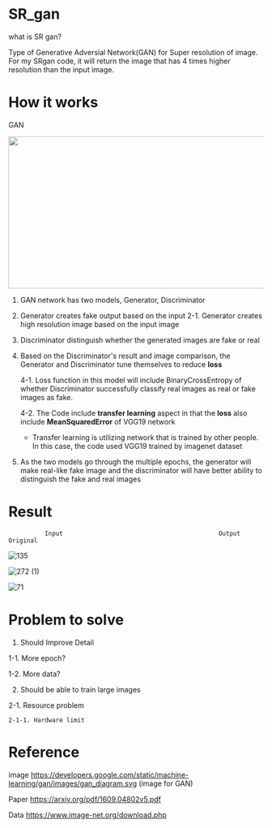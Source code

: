 # SR_gan
  what is SR gan?
  
  Type of Generative Adversial Network(GAN) for Super resolution of image. For my SRgan code, it will return the image that has 4 times higher resolution than the input image.

# How it works
    
GAN

<img src="https://developers.google.com/static/machine-learning/gan/images/gan_diagram.svg" width = 800 height = 300>


1. GAN network has two models, Generator, Discriminator
2. Generator creates fake output based on the input
  2-1. Generator creates high resolution image based on the input image
3. Discriminator distinguish whether the generated images are fake or real
4. Based on the Discriminator's result and image comparison, the Generator and Discriminator tune themselves to reduce **loss**

    4-1. Loss function in this model will include BinaryCrossEntropy of whether Discriminator successfully classify real images as real or fake images as fake.
  
    4-2. The Code include **transfer learning** aspect in that the **loss** also include **MeanSquaredError** of VGG19 network
  
    - Transfer learning is utilizing network that is trained by other people. In this case, the code used VGG19 trained by imagenet dataset
    

5. As the two models go through the multiple epochs, the generator will make real-like fake image and the discriminator will have better ability to distinguish the fake and real images
      
      

# Result

              Input                                           Output                                           Original
![135](https://user-images.githubusercontent.com/111392592/188732402-570d26c5-e4c0-4534-a9da-187f7a738cc3.png)

![272 (1)](https://user-images.githubusercontent.com/111392592/188732410-3af51c6a-0110-4ccc-90d9-ca24f5fc5016.png)

![71](https://user-images.githubusercontent.com/111392592/188732415-b556ce20-11b9-42b6-9547-cf8720e38aca.png)


# Problem to solve

1. Should Improve Detail

  1-1. More epoch?
  
  1-2. More data?
  

2. Should be able to train large images

  2-1. Resource problem
  
    2-1-1. Hardware limit
   
 
# Reference

image
  https://developers.google.com/static/machine-learning/gan/images/gan_diagram.svg  (image for GAN)

Paper
  https://arxiv.org/pdf/1609.04802v5.pdf
  
Data
  https://www.image-net.org/download.php

  
      
